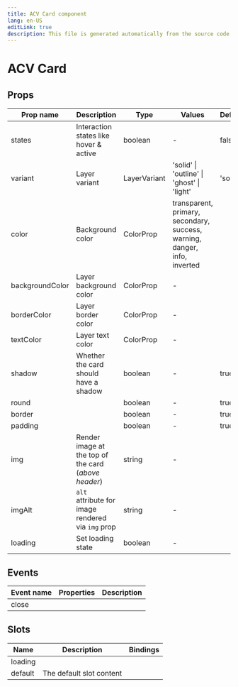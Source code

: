 ```yaml
---
title: ACV Card component
lang: en-US
editLink: true
description: This file is generated automatically from the source code. Changes made here will be lost.
---
```


# ACV Card

<!--@include: ./card.doc.md-->

## Props

| Prop name       | Description                                          | Type         | Values                                                                    | Default |
| --------------- | ---------------------------------------------------- | ------------ | ------------------------------------------------------------------------- | ------- |
| states          | Interaction states like hover & active               | boolean      | -                                                                         | false   |
| variant         | Layer variant                                        | LayerVariant | 'solid' \| 'outline' \| 'ghost' \| 'light'                                | 'solid' |
| color           | Background color                                     | ColorProp    | transparent, primary, secondary, success, warning, danger, info, inverted |         |
| backgroundColor | Layer background color                               | ColorProp    | -                                                                         |         |
| borderColor     | Layer border color                                   | ColorProp    | -                                                                         |         |
| textColor       | Layer text color                                     | ColorProp    | -                                                                         |         |
| shadow          | Whether the card should have a shadow                | boolean      | -                                                                         | true    |
| round           |                                                      | boolean      | -                                                                         | true    |
| border          |                                                      | boolean      | -                                                                         | true    |
| padding         |                                                      | boolean      | -                                                                         | true    |
| img             | Render image at the top of the card (_above header_) | string       | -                                                                         |         |
| imgAlt          | `alt` attribute for image rendered via `img` prop    | string       | -                                                                         |         |
| loading         | Set loading state                                    | boolean      | -                                                                         |         |

## Events

| Event name | Properties | Description |
| ---------- | ---------- | ----------- |
| close      |            |             |

## Slots

| Name    | Description              | Bindings |
| ------- | ------------------------ | -------- |
| loading |                          |          |
| default | The default slot content |          |

